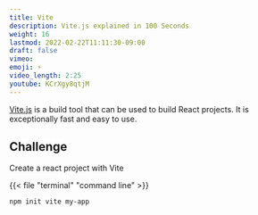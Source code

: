 ```yaml
---
title: Vite
description: Vite.js explained in 100 Seconds
weight: 16
lastmod: 2022-02-22T11:11:30-09:00
draft: false
vimeo:
emoji: ⚡
video_length: 2:25
youtube: KCrXgy8qtjM
---
```


[Vite.js](https://vitejs.dev/) is a build tool that can be used to build React projects. It is exceptionally fast and easy to use.

## Challenge

Create a react project with Vite

{{< file "terminal" "command line" >}}

```bash
npm init vite my-app
```
